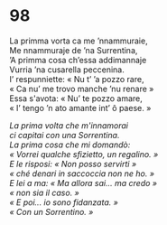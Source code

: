 # 98

La primma vorta ca me ’nnammuraie,  
Me nnammuraje de ’na Surrentina,  
’A primma cosa ch’essa addimannaje  
Vurria ’na cusarella peccenina.  
I’ respunniette: « Nu t’ ’a pozzo rare,  
« Ca nu’ me trovo manche ’nu renare »  
Essa s'avota: « Nu’ te pozzo amare,  
« I’ tengo ’n ato amante int’ ô paese. »

*La prima volta che m'innamorai  
ci capitai con una Sorrentina.  
La prima cosa che mi domandò:  
« Vorrei qualche sfizietto, un regalino. »  
E le risposi: « Non posso servirti »  
« ché denari in saccoccia non ne ho. »  
E lei a ma: « Ma allora sai... ma credo »  
« non sia il caso. »  
« E poi... io sono fidanzata. »  
« Con un Sorrentino. »*



